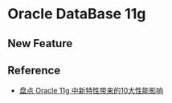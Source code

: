 # Oracle DataBase 11g

## New Feature


## Reference

- [盘点 Oracle 11g 中新特性带来的10大性能影响](https://mp.weixin.qq.com/s/6xz3P3ISD4t8B9UlUghdsg)